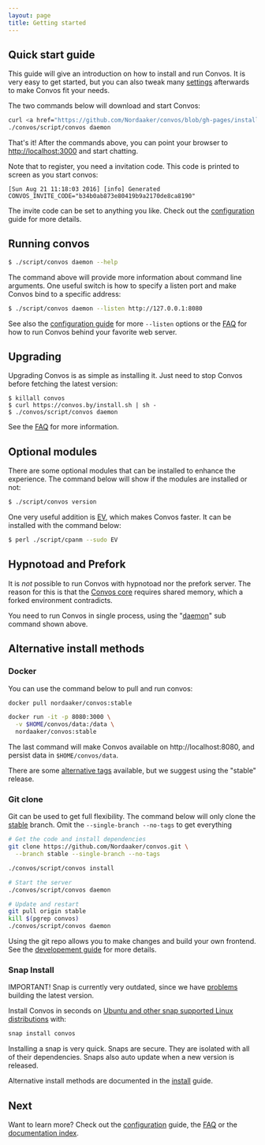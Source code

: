 ```yaml
---
layout: page
title: Getting started
---
```


<ul class="toc"></ul>

## Quick start guide

This guide will give an introduction on how to install and run Convos. It is
very easy to get started, but you can also tweak many
[settings](./config.html) afterwards to make Convos fit your needs.

The two commands below will download and start Convos:

```bash
curl <a href="https://github.com/Nordaaker/convos/blob/gh-pages/install.sh">https://convos.by/install.sh</a> | sh -
./convos/script/convos daemon
```

That's it! After the commands above, you can point your browser to
[http://localhost:3000](http://localhost:3000) and start chatting.

Note that to register, you need a invitation code. This code is printed to
screen as you start convos:

    [Sun Aug 21 11:18:03 2016] [info] Generated CONVOS_INVITE_CODE="b34b0ab873e80419b9a2170de8ca8190"

The invite code can be set to anything you like. Check out the
[configuration](./config.html) guide for more details.

## Running convos

```bash
$ ./script/convos daemon --help
```

The command above will provide more information about command line arguments.
One useful switch is how to specify a listen port and make Convos bind to a
specific address:

```bash
$ ./script/convos daemon --listen http://127.0.0.1:8080
```

See also the [configuration guide](/doc/config.html#listen) for more
`--listen` options or the [FAQ](/doc/faq.html#can-convos-run-behind-behind-my-favorite-web-server)
for how to run Convos behind your favorite web server.

## Upgrading

Upgrading Convos is as simple as installing it. Just need to stop Convos
before fetching the latest version:

    $ killall convos
    $ curl https://convos.by/install.sh | sh -
    $ ./convos/script/convos daemon

See the
[FAQ](/doc/faq.html#why-doesnt-convos-start-after-i-upgraded-my-system) for
more information.

## Optional modules

There are some optional modules that can be installed to enhance the
experience. The command below will show if the modules are installed
or not:

```bash
$ ./script/convos version
```

One very useful addition is [EV](https://metacpan.org/pod/distribution/Mojolicious/lib/Mojolicious/Guides/FAQ.pod#Why-doesnt-Mojolicious-have-any-dependencies),
which makes Convos faster. It can be installed with the command below:

```bash
$ perl ./script/cpanm --sudo EV
```
## Hypnotoad and Prefork

It is *not* possible to run Convos with hypnotoad nor the prefork server. The
reason for this is that the
[Convos core](https://github.com/Nordaaker/convos/blob/master/lib/Convos/Core.pm)
requires shared memory, which a forked environment contradicts.

You need to run Convos in single process, using the
"[daemon](https://metacpan.org/pod/Mojo::Server::Daemon)" sub command shown
above.

## Alternative install methods

### Docker

You can use the command below to pull and run convos:

```bash
docker pull nordaaker/convos:stable

docker run -it -p 8080:3000 \
  -v $HOME/convos/data:/data \
  nordaaker/convos:stable
```

The last command will make Convos available on http://localhost:8080, and
persist data in `$HOME/convos/data`.

There are some [alternative tags](https://hub.docker.com/r/nordaaker/convos/tags)
available, but we suggest using the "stable" release.

### Git clone

Git can be used to get full flexibility. The command below will only clone the
[stable](https://github.com/Nordaaker/convos/tree/stable) branch. Omit the
`--single-branch --no-tags` to get everything

```bash
# Get the code and install dependencies
git clone https://github.com/Nordaaker/convos.git \
  --branch stable --single-branch --no-tags

./convos/script/convos install

# Start the server
./convos/script/convos daemon

# Update and restart
git pull origin stable
kill $(pgrep convos)
./convos/script/convos daemon
```

Using the git repo allows you to make changes and build your own frontend.
See the [developement guide](/doc/develop) for more details.

### Snap Install

IMPORTANT! Snap is currently very outdated, since we have
[problems](https://github.com/Nordaaker/convos/issues/366) building
the latest version.

Install Convos in seconds on [Ubuntu and other snap supported Linux distributions](https://snapcraft.io/docs/core/install) with:

```bash
snap install convos
```

Installing a snap is very quick. Snaps are secure. They are isolated with all of their dependencies. Snaps also auto update when a new version is released.



Alternative install methods are documented in the
[install](/doc/install) guide.

## Next

Want to learn more? Check out the [configuration](/doc/config.html) guide, the
[FAQ](/doc/faq.html) or the [documentation index](/doc/).
